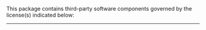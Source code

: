 This package contains third-party software components governed by the license(s) indicated below:

---------
